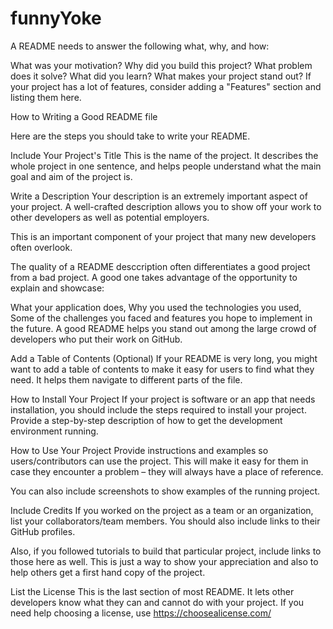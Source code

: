 # funnyYoke

A README needs to answer the following what, why, and how:

What was your motivation?
Why did you build this project?
What problem does it solve?
What did you learn?
What makes your project stand out? If your project has a lot of features, consider adding a "Features" section and listing them here.

How to Writing a Good README file

Here are the steps you should take to write your README.

Include Your Project's Title
This is the name of the project. It describes the whole project in one sentence, and helps people understand what the main goal and aim of the project is.

Write a Description
Your description is an extremely important aspect of your project. A well-crafted description allows you to show off your work to other developers as well as potential employers.

This is an important component of your project that many new developers often overlook.

The quality of a README desccription often differentiates a good project from a bad project. A good one takes advantage of the opportunity to explain and showcase:

What your application does,
Why you used the technologies you used,
Some of the challenges you faced and features you hope to implement in the future.
A good README helps you stand out among the large crowd of developers who put their work on GitHub.

Add a Table of Contents (Optional)
If your README is very long, you might want to add a table of contents to make it easy for users to find what they need. It helps them navigate to different parts of the file.

How to Install Your Project
If your project is software or an app that needs installation, you should include the steps required to install your project. Provide a step-by-step description of how to get the development environment running.

How to Use Your Project
Provide instructions and examples so users/contributors can use the project. This will make it easy for them in case they encounter a problem – they will always have a place of reference.

You can also include screenshots to show examples of the running project.

Include Credits
If you worked on the project as a team or an organization, list your collaborators/team members. You should also include links to their GitHub profiles.

Also, if you followed tutorials to build that particular project, include links to those here as well. This is just a way to show your appreciation and also to help others get a first hand copy of the project.

List the License
This is the last section of most README. It lets other developers know what they can and cannot do with your project. If you need help choosing a license, use https://choosealicense.com/

